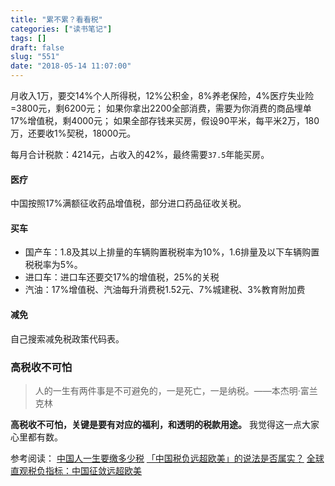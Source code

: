 ```yaml
---
title: "累不累？看看税"
categories: ["读书笔记"]
tags: []
draft: false
slug: "551"
date: "2018-05-14 11:07:00"
---
```


月收入1万，要交14%个人所得税，12%公积金，8%养老保险，4%医疗失业险=3800元，剩6200元；
如果你拿出2200全部消费，需要为你消费的商品埋单17%增值税，剩4000元；
如果全部存钱来买房，假设90平米，每平米2万，180万，还要收1%契税，18000元。

每月合计税款：4214元，占收入的42%，最终需要`37.5`年能买房。

#### 医疗
中国按照17%满额征收药品增值税，部分进口药品征收关税。
#### 买车
 - 国产车：1.8及其以上排量的车辆购置税税率为10%，1.6排量及以下车辆购置税税率为5%。 
 - 进口车：进口车还要交17%的增值税，25%的关税
 - 汽油：17%增值税、汽油每升消费税1.52元、7%城建税、3%教育附加费

#### 减免
自己搜索减免税政策代码表。


### 高税收不可怕
> 人的一生有两件事是不可避免的，一是死亡，一是纳税。——本杰明·富兰克林

**高税收不可怕，关键是要有对应的福利，和透明的税款用途。**
我觉得这一点大家心里都有数。

参考阅读：
[中国人一生要缴多少税][1]
[「中国税负远超欧美」的说法是否属实？][2]
[全球直观税负指标：中国征敛远超欧美][3]
 


  [1]: http://focus.news.163.com/11/0322/11/6VOESGTS00011SM9_all.html
  [2]: https://www.zhihu.com/question/22803724
  [3]: http://view.163.com/special/reviews/taxrate0220.html
